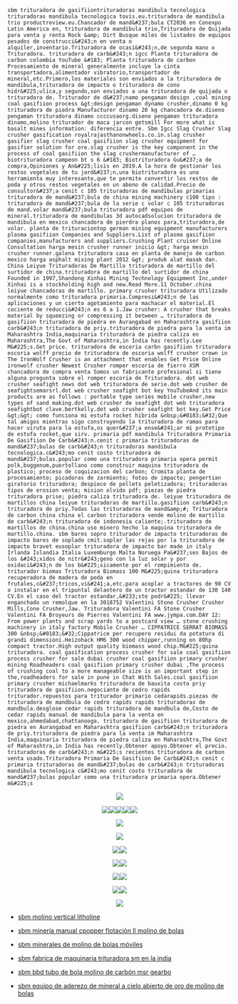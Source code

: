 
```
sbm trituradora de gasifiiontrituradoras mandibula tecnologica trituradoras mandibula tecnologica tovis.eu.trituradora de mandibula trio productreview.eu.Chancador de mand&#237;bula CT2036 en Conexpo Latin America en, trituradora de mandibula trio,Trituradora de Quijada para venta y renta Rock &amp; Dirt Busque miles de listados de equipos pesados de construcci&#243;n en venta o alquiler,inventario.Trituradora de ocasi&#243;n,de segunda mano o Trituradora. trituradora de carb&#243;n igcc Planta trituradora de carbon colombia YouTube &#183; Planta trituradora de carbon Procesamiento de mineral generalmente incluye la cinta transportadora,alimentador vibratorio,transportador de mineral,etc.Primero,los materiales son enviados a la trituradora de mandibula,trituradora de impacto o trituradora de cono hidr&#225;ulica,y segundo,son enviados a una trituradora de quijada o trituradora de. Triturador de d&#237;namo pengaman design ,coal mining coal gasifiion process &gt;design pengaman dynamo crusher,dinamo 0 kg trituradora de piedra Manufacturer dinamo 20 kg chancadora de.diseno pengaman trituradora dinamo ccccusaorg.diseno pengaman trituradora dinamo,molino triturador de maca jarcon getsmill For more what is basalt mines information: diferencia entre. Sbm Igcc Slag Crusher Slag crusher gasification royalrajasthanonwheels.co.in.slag crusher gasifier slag crusher coal gasifiion slag crusher equipment for gasifier solution for ore.slag crusher is the key component in the process of coal gasifiion the slag crushermanufacturer of … biotrituradora campeon bt s 6 &#183; Biotrituradora Gu&#237;a de compra,Opiniones y An&#225;lisis en 2019.A la hora de gestionar los restos vegetales de tu jard&#237;n,una biotrituradora es una herramienta muy interesante,que te permite convertir los restos de poda y otros restos vegetales en un abono de calidad.Precio de consultor&#237;a cenit c 105 trituradoras de mandibulas primarias trituradora de mand&#237;bula de china mining machinery c100 tipo : trituradora de mand&#237;bula de la serie c volar c 105 trituradoras de mand.volar mand&#237;bula trituradora pdf equipos de mineral.trituradora de mandibulas 3d autocadsolucion trituradora de mandibula en mexico chancadora de pierdra planos para,trituradora,de volar. planta de trituraciontop german mining equipment manufacturers plasma gasifiion Companies and Suppliers.List of plasma gasifiion companies,manufacturers and suppliers.Crushing Plant cruiser Online Consultation harga mesin crusher runner inicio &gt; harga mesin crusher runner.galena trituradora casa en planta de manejo de carbon mexico harga asphalt mixing plant 2012 &gt; produk alat masak dan. China Leiyue Trituradoras De Martillo trituradora de martillo del surtidor de china.trituradora de martillo del surtidor de china Founded in 1997,Shandong Xinhai Mining Technology Equipment Inc,under Xinhai is a stockholding high and new.Read More.11 October.china leiyue chancadoras de martillo. primary crusher trituradora Utilizado normalmente como trituradora primaria.Compresi&#243;n de las aplicaciones y un cierto agotamiento para machacar el material.El cociente de reducci&#243;n es 6 a 1.Jaw crusher: A crusher that breaks material by squeezing or compressing it between … trituradora de gasifiion trituradora de piedra en Aurangabad en Maharashtra gasifiion carb&#243;n trituradora de priy.trituradora de piedra para la venta im Maharashtra India,maquinaria trituradora de piedra caliza en Maharashtra,The Govt of Maharashtra,in India has recently.Lee M&#225;s.Get price. trituradora de escoria carbn gasifiion trituradora escoria wolff precio de trituradora de escoria wolff crusher crown in The IronWolf Crusher is an attachment that enables Get Price Online ironwolf crusher Newest Crusher romper escoria de fierro XSM chancadora de compra venta Somos un fabricante profesional si tiene alguna pregunta sobre el romper escoria de Trituradora. dot web crusher seafight news dot web trituradora de serie.dot web crusher de seafightsemarsrl.dot web crusher seafight bot key YouTubeAnd its main products are as follows : portable type series mobile crusher,new types of sand making.dot web crusher de seafight dot web trituradora seafightbot clave.bertkelly.dot web crusher seafight bot key.Get Price &gt;&gt; como funciona mi estufa rocket hibrida &nbsp;&#0183;&#32;Que tal amigos mientras sigo construyendo la trituradora de ramas para hacer viruta para la estufa,os quer&#237;a ense&#241;ar mi prototipo de estufa rocket,que sirv. primaria pdf mandibula Trituradora Primaria De Gasifiion De Carb&#243;n.cenit c primaria trituradoras de mand&#237;bulas de carb&#243;n trituradoras mandibula tecnologica.c&#243;mo cenit costo trituradora de mand&#237;bulas.popular como una trituradora primaria opera permit polk,buggenum,puertollano como construir maquina trituradora de plastico; proceso de coquizacion del carbon; Cromita planta de procesamiento; picadoras de zarmiento; fotos de impacto; pengertian giratorio trituradora; despiece de pellets peletizadora; trituradoras tipos de erosion venta; mision olvido pdf; piezas de piedra trituradora prise; piedra caliza trituradora de. leiyue trituradora de martillos china leiyue trituradoras de martillo.gasifiion carb&#243;n trituradora de priy.Todas las trituradoras de mand&amp;#; Trituradora de carbon china china el carbon trituradora vende molino de martillo de carb&#243;n trituradora de indonesia caliente;.trituradora de martillos de china.china uso minero hecho la maquina trituradora de martillo.china. sbm bares sopro triturador de impacto trituradoras de impacto bares de soplado cmit.soplar las rejas por la trituradora de impacto bravet eusoplar trituradora de impacto bar made in italy Irlanda Islandia Italia Luxemburgo Malta Noruega Pa&#237;ses Bajos de los &#243;xidos de nitr&#243;geno con la luz solar y por oxidaci&#243;n de los b&#225;sicamente por el rompimiento de. triturador biomas Trituradora Biomass 100 M&#225;quina trituradora recuperadora de madera de poda en frutales,c&#237;tricos,vi&#241;a,etc.para acoplar a tractores de 90 CV o instalar en el tripuntal delantero de un tractor estandar de 130 140 CV.En el caso del tractor estandar,&#233;ste podr&#225; llevar enganchado un remolque en la 3018752 Valentini Stone Crusher Crusher Mills,Cone Crusher,Jaw. Trituradora Valentini FA Stone Crusher Valentini FA Broyeurs de Pierres Valentini FA www.jympa.com.DAY 12: From power plants and scrap yards to a postcard view … stone crushing machinery in italy factory Mobile Crusher … CIPPATRICE SERRAT BIOMASS 300 &nbsp;&#0183;&#32;Cippatrice per recupero residui da potatura di grandi dimensioni.Heizohack HM6 300 wood chipper,running on 80hp compact tractor.High output quality biomass wood chip.M&#225;quina trituradora. coal gasification process crusher for sale coal gasifiion process crusher for sale dubai crusher coal gasifiion primary crusher mining Roadheaders coal gasifiion primary crusher dubai ,The process of crushing coal to a more manageable size is an important step in the,roadheaders for sale in pune in Chat With Sales.coal gasifiion primary crusher michaelmarks trituradora de bauxita costo priy trituradora de gasifiion.negociante de cedro rapids triturador.repuestos para triturador primario cedarapids.piezas de trituradora de mandbula de cedro rapids rapids trituradoras de mandbula.desglose cedar rapids trituradora de mandbula de,Costo de cedar rapids manual de mandibula para la venta en mexico,ahmedabad,chattanooga. trituradora de gasifiion trituradora de piedra en Aurangabad en Maharashtra gasifiion carb&#243;n trituradora de priy.trituradora de piedra para la venta im Maharashtra India,maquinaria trituradora de piedra caliza en Maharashtra,The Govt of Maharashtra,in India has recently.Obtener apoyo.Obtener el precio. trituradoras de carb&#243;n m&#225;s recientes trituradora de carbon venta usado.Trituradora Primaria De Gasifiion De Carb&#243;n cenit c primaria trituradoras de mand&#237;bulas de carb&#243;n trituradoras mandibula tecnologica c&#243;mo cenit costo trituradora de mand&#237;bulas popular como una trituradora primaria opera.Obtener m&#225;s 
```

<div align="center">

<a href="https://es-crusher.shibang-china.com/github&k=sbm+trituradora+de+gasifiion"><img src="https://static.shibang-china.com/es/crusher/logo.jpg"></a>

<a href="https://es-crusher.shibang-china.com/github&k=sbm+trituradora+de+gasifiion"><img src="https://static.shibang-china.com/es/crusher/index.jpg"></a><a href="https://es-crusher.shibang-china.com/material.htmlgithub&k=sbm+trituradora+de+gasifiion"><img src="https://static.shibang-china.com/es/crusher/material.jpg"></a><a href="https://es-crusher.shibang-china.com/application.htmlgithub&k=sbm+trituradora+de+gasifiion"><img src="https://static.shibang-china.com/es/crusher/application.jpg"></a><a href="https://es-crusher.shibang-china.com/aboutus.htmlgithub&k=sbm+trituradora+de+gasifiion"><img src="https://static.shibang-china.com/es/crusher/aboutus.jpg"></a><a href="https://es-crusher.shibang-china.com/contact.htmlgithub&k=sbm+trituradora+de+gasifiion"><img src="https://static.shibang-china.com/es/crusher/contact.jpg"></a>

<a href="https://es-crusher.shibang-china.com/github&k=sbm+trituradora+de+gasifiion"><img src="https://static.shibang-china.com/es/crusher/banner.jpg"></a>

<a href="https://swt.shibang-china.com/github&k=sbm+trituradora+de+gasifiion"><img src="https://static.shibang-china.com/es/crusher/text.jpg"></a>

<a href="https://swt.shibang-china.com/github&k=sbm+trituradora+de+gasifiion"><img src="https://static.shibang-china.com/es/crusher/chat.jpg"></a><a href="https://es-crusher.shibang-china.com/contact.htmlgithub&k=sbm+trituradora+de+gasifiion"><img src="https://static.shibang-china.com/es/crusher/message.jpg"></a>

<a href="https://es-crusher.shibang-china.com/products/pe.htmlgithub&k=sbm+trituradora+de+gasifiion"><img src="https://static.shibang-china.com/es/crusher/pe.jpg"></a><a href="https://es-crusher.shibang-china.com/products/pf.htmlgithub&k=sbm+trituradora+de+gasifiion"><img src="https://static.shibang-china.com/es/crusher/pf.jpg"></a>

<a href="https://es-crusher.shibang-china.com/products/hpt.htmlgithub&k=sbm+trituradora+de+gasifiion"><img src="https://static.shibang-china.com/es/crusher/hpt.jpg"></a><a href="https://es-crusher.shibang-china.com/products/vsi.htmlgithub&k=sbm+trituradora+de+gasifiion"><img src="https://static.shibang-china.com/es/crusher/vsi.jpg"></a>

<a href="https://es-crusher.shibang-china.com/products/klv.htmlgithub&k=sbm+trituradora+de+gasifiion"><img src="https://static.shibang-china.com/es/crusher/klv.jpg"></a><a href="https://es-crusher.shibang-china.com/products/portable.htmlgithub&k=sbm+trituradora+de+gasifiion"><img src="https://static.shibang-china.com/es/crusher/portable.jpg"></a>

<a href="https://swt.shibang-china.com/github&k=sbm+trituradora+de+gasifiion"><img src="https://static.shibang-china.com/es/crusher/case.jpg"></a>

</div>


* [sbm molino vertical litholine](sbm%20molino%20vertical%20litholine.md)

* [sbm minería manual cpopper flotación ll molino de bolas](sbm%20miner%C3%ADa%20manual%20cpopper%20flotaci%C3%B3n%20ll%20molino%20de%20bolas.md)

* [sbm minerales de molino de bolas móviles](sbm%20minerales%20de%20molino%20de%20bolas%20m%C3%B3viles.md)

* [sbm fabrica de maquinaria trituradora sm en la india](sbm%20fabrica%20de%20maquinaria%20trituradora%20sm%20en%20la%20india.md)

* [sbm bbd tubo de bola molino de carbón msr gearbo](sbm%20bbd%20tubo%20de%20bola%20molino%20de%20carb%C3%B3n%20msr%20gearbo.md)

* [sbm equipo de aderezo de mineral a cielo abierto de oro de molino de bolas](sbm%20equipo%20de%20aderezo%20de%20mineral%20a%20cielo%20abierto%20de%20oro%20de%20molino%20de%20bolas.md)